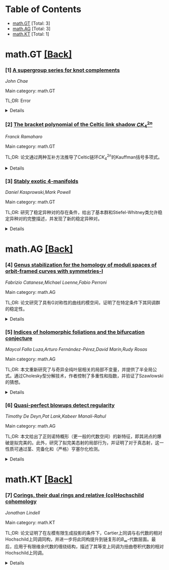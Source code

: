 <div id=toc></div>

# Table of Contents

- [math.GT](#math.GT) [Total: 3]
- [math.AG](#math.AG) [Total: 3]
- [math.KT](#math.KT) [Total: 1]


<div id='math.GT'></div>

# math.GT [[Back]](#toc)

### [1] [A supergroup series for knot complements](https://arxiv.org/abs/2508.10279)
*John Chae*

Main category: math.GT

TL;DR: Error


<details>
  <summary>Details</summary>
Motivation: Error

Method: Error

Result: Error

Conclusion: Error

Abstract: We introduce a three variable series invariant $F_K (y,z,q)$ for plumbed knot
complements associated with a Lie superalgebra $sl(2|1)$. The invariant is a
generalization of the $sl(2|1)$-series invariant $\hat{Z}(q)$ for closed
3-manifolds introduced by Ferrari and Putrov and an extension of the two
variable series invariant defined by Gukov and Manolescu (GM) to the Lie
superalgebra. We derive a surgery formula relating $F_K (y,z,q)$ to
$\hat{Z}(q)$ invariant. We find appropriate expansion chambers for certain
infinite families of torus knots and compute explicit examples. Furthermore, we
provide evidence for a non semisimple $Spin^c$ decorated TQFT from the three
variable series. We observe that the super $F_K (y,z,q)$ itself and its results
exhibit distinctive features compared to the GM series.

</details>


### [2] [The bracket polynomial of the Celtic link shadow $CK_4^{2n}$](https://arxiv.org/abs/2508.10410)
*Franck Ramaharo*

Main category: math.GT

TL;DR: 论文通过两种互补方法推导了Celtic链环$CK_4^{2n}$的Kauffman括号多项式。


<details>
  <summary>Details</summary>
Motivation: 研究Celtic链环的Kauffman括号多项式，探索其代数与图论性质。

Method: 1. 基于Gross和Tucker的Celtic框架，利用递归关系和图论恒等式；2. 使用4-链代数框架，通过基本链的迭代复合计算多项式。

Result: 成功推导出$CK_4^{2n}$的Kauffman括号多项式。

Conclusion: 两种方法互补，为Celtic链环的多项式计算提供了新视角。

Abstract: We derive the Kauffman bracket polynomial for the shadow of the Celtic link
$CK_4^{2n}$ using two complementary approaches. The first approach uses a
recursive relation within the Celtic framework of Gross and Tucker, based on
diagrammatic identities. The second approach makes use of a 4-tangle algebraic
framework: a fundamental tangle is concatenated with itself n times to form an
iterated composite tangle, and the Kauffman bracket polynomial is computed by
decomposing the state space with respect to the basis elements of the 4-strand
diagram monoid.

</details>


### [3] [Stably exotic 4-manifolds](https://arxiv.org/abs/2508.10499)
*Daniel Kasprowski,Mark Powell*

Main category: math.GT

TL;DR: 研究了稳定异种对的存在条件，给出了基本群和Stiefel-Whitney类允许稳定异种对的完整描述，并发现了新的稳定异种对。


<details>
  <summary>Details</summary>
Motivation: 探索在稳定同胚但稳定微分同胚不同的情况下，非定向4-流形的稳定异种对的存在条件。

Method: 通过分析基本群和Stiefel-Whitney类，结合Gompf和Kreck的结果，研究了稳定异种对的存在性。

Result: 在$H_5(\pi;\mathbb{Z})=0$的条件下，给出了稳定异种对的完整描述，并发现了新的稳定异种对。

Conclusion: 稳定异种对的存在性取决于基本群和Stiefel-Whitney类，且在特定条件下可以完全描述。

Abstract: A pair of closed, smooth $4$-manifolds $M$ and $M'$ are stably exotic if they
are stably homeomorphic but not stably diffeomorphic, where stabilisation
refers to connected sum with copies of $S^2 \times S^2$. Orientable stable
exotica do not exist by a result of Gompf, but Kreck showed that nonorientable
examples are plentiful. We investigate which values of the fundamental group
$\pi$ and the first and second Stiefel-Whitney classes $w_1$ and $w_2$ admit
stably exotic pairs, providing a complete description if
$H_5(\pi;\mathbb{Z})=0$. In particular we produce new stable exotica, and new
settings in which they do not arise.

</details>


<div id='math.AG'></div>

# math.AG [[Back]](#toc)

### [4] [Genus stabilization for the homology of moduli spaces of orbit-framed curves with symmetries-I](https://arxiv.org/abs/2508.10199)
*Fabrizio Catanese,Michael Loenne,Fabio Perroni*

Main category: math.AG

TL;DR: 论文研究了具有G对称性的曲线的模空间，证明了在特定条件下其同调群的稳定性。


<details>
  <summary>Details</summary>
Motivation: 扩展之前关于模空间不可约性的结果，研究其同调群的稳定性，类似于Harer对曲线模空间的结果。

Method: 通过引入G轨道切向框架的变体模空间，证明同调稳定性，特别解决了最多一个分支点的情况。

Result: 证明了在G轨道切向框架的变体模空间中，同调群的稳定性成立。

Conclusion: 为研究具有G对称性的曲线模空间的同调稳定性奠定了基础，未来可进一步推广到更一般的情况。

Abstract: In a previous paper, arXiv:1301.4409, we showed that the moduli space of
curves C with a G-symmetry (that is, with a faithful action of a finite group
G), having a fixed generalized homological invariant, is irreducible if the
genus g' of the quotient curve C' : = C/G satisfies g'>>0.
  Interpreting this result as stabilization for the 0-th homology group of the
moduli space of curves with G-symmetry, we begin here a program for showing
stabilization for all the homology groups of these spaces, in similarity to the
results of Harer for the moduli space of curves.
  In this first paper we prove homology stabilization for a variant of the
moduli space where one G-orbit is tangentially framed, settling in particular
homology stabilization for the case of at most one branch point.

</details>


### [5] [Indices of holomorphic foliations and the bifurcation conjecture](https://arxiv.org/abs/2508.10708)
*Maycol Falla Luza,Arturo Fernández-Pérez,David Marín,Rudy Rosas*

Main category: math.AG

TL;DR: 本文重新研究了与奇异全纯叶层相关的局部不变量，并提供了半全局公式。通过Cholesky型分解技术，作者控制了多重性和指数，并验证了Szawlowski的猜想。


<details>
  <summary>Details</summary>
Motivation: 研究奇异全纯叶层的局部不变量，以解决A. Szawlowski提出的关于平面全纯芽的猜想。

Method: 利用Cholesky型分解技术，结合平衡除子的交集向量，表达Milnor数等指数。

Result: 验证了Szawlowski的猜想，并给出了Meromorphic函数通用展开参数空间维度的新表达式。

Conclusion: 通过半全局公式和Cholesky分解，成功解决了猜想，并扩展了相关理论的应用。

Abstract: In this paper, we revisit local invariants (G\'omez-Mont-Seade-Verjovsky,
variation, Camacho-Sad and Baum-Bott indices) associated with singular
holomorphic foliations on $(\mathbb{C}^2 , 0)$ and we provide semi-global
formulas for them in terms of the reduction of singularities of the foliation.
A key technical ingredient is the Cholesky-type factorization of the
intersection matrix of the exceptional divisor, which allows for an explicit
control of multiplicities and indices along the resolution process. Using this
factorization, we express the Milnor number and other indices as quadratic
forms in intersection vectors associated to balanced divisors introduced by Y.
Genzmer. As a main application, we address a conjecture posed by A. Szawlowski
concerning pencils of plane holomorphic germs. We prove that the excess of
Milnor numbers along the pencil is precisely captured by the invariants derived
from our formulas, thereby confirming the conjecture in full generality. This
also yields a new expression for the dimension of the parameter space of
universal unfoldings of meromorphic functions in the sense of T. Suwa.

</details>


### [6] [Quasi-perfect blowups detect regularity](https://arxiv.org/abs/2508.10845)
*Timothy De Deyn,Pat Lank,Kabeer Manali-Rahul*

Main category: math.AG

TL;DR: 本文给出了正则诺特概形（更一般的代数空间）的新特征，即其闭点的爆破是拟完美的。此外，研究了拟完美态射的局部行为，并证明了对于真态射，这一性质可通过茎、完备化和（严格）亨塞尔化检测。


<details>
  <summary>Details</summary>
Motivation: 研究正则诺特概形和代数空间的特性，探索拟完美态射的局部行为及其在真态射中的表现。

Method: 通过分析闭点的爆破性质，研究拟完美态射的局部行为，并利用茎、完备化和亨塞尔化检测真态射的拟完美性。

Result: 正则诺特概形的特征是闭点爆破为拟完美；真态射的拟完美性可通过局部方法检测，且拟完美点的集合构成Zariski开集。

Conclusion: 正则诺特概形的特性与拟完美态射密切相关，局部方法为检测拟完美性提供了有效工具。

Abstract: This work gives a new characterization of regular Noetherian schemes (more
generally algebraic spaces) as those for which blowups at closed points are
quasi-perfect. In particular, regularity is controlled by the property that
alterations or modifications of the scheme (or algebraic space) are
quasi-perfect. Additionally, we study the local behavior of quasi-perfect
morphisms, showing that for proper morphisms this property can be detected via
stalks, and completions and (strict) Henselizations of those. Furthermore, we
show that the locus of points where a proper morphism is quasi-perfect forms a
Zariski open set.

</details>


<div id='math.KT'></div>

# math.KT [[Back]](#toc)

### [7] [Corings, their dual rings and relative (co)Hochschild cohomology](https://arxiv.org/abs/2508.10668)
*Jonathan Lindell*

Main category: math.KT

TL;DR: 论文证明了在左模有限生成投影的条件下，Cartier上同调与右代数的相对Hochschild上同调同构，并进一步将此同构提升到链复形的$B_{\infty}$-代数层面。最后，应用于有限维余代数的缠绕结构，描述了其等变上同调为扭曲卷积代数的相对Hochschild上同调。


<details>
  <summary>Details</summary>
Motivation: 研究Cartier上同调与相对Hochschild上同调的关系，并探索其在缠绕结构中的应用。

Method: 通过证明同构关系，并将其提升到$B_{\infty}$-代数层面，最后应用于有限维余代数的缠绕结构。

Result: Cartier上同调与相对Hochschild上同调同构，且此同构在$B_{\infty}$-代数层面成立。缠绕结构的等变上同调可描述为扭曲卷积代数的相对Hochschild上同调。

Conclusion: 论文建立了Cartier上同调与相对Hochschild上同调的同构关系，并展示了其在缠绕结构中的具体应用。

Abstract: We show for a coring which is finitely generated projective as a left module
that the Cartier cohomology is isomorphic to the relative Hochschild cohomology
of the right algebra. Furthermore, we show that this isomorphism lifts to the
level of $B_{\infty}$-algebras of the chain complexes, by showing that the
opposite $B_{\infty}$-algebra of the relative Hochschild cochains of the right
algebra is isomorphic to the $B_{\infty}$-algebra of Cartier cochains. Lastly,
we apply this to entwining structures where the coalgebra is
finite-dimensional, to get a description of the equivariant cohomology of the
entwining structure as the relative Hochschild cohomology of the twisted
convolution algebra.

</details>
